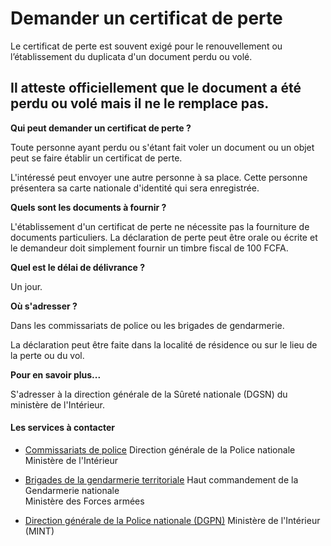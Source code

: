 # Demander un certificat de perte

Le certificat de perte est souvent exigé pour le renouvellement ou l’établissement du duplicata d'un document perdu ou volé.  
  
Il atteste officiellement que le document a été perdu ou volé mais il ne le remplace pas.
---------------------------------------------------------------------------------------------------------------------------------------------------------------------------------------------------------------------------

**Qui peut demander un certificat de perte ?**

Toute personne ayant perdu ou s'étant fait voler un document ou un objet peut se faire établir un certificat de perte.  

L'intéressé peut envoyer une autre personne à sa place. Cette personne présentera sa carte nationale d'identité qui sera enregistrée.  

**Quels sont les documents à fournir ?**

L'établissement d'un certificat de perte ne nécessite pas la fourniture de documents particuliers. La déclaration de perte peut être orale ou écrite et le demandeur doit simplement fournir un timbre fiscal de 100 FCFA.

**Quel est le délai de délivrance ?**

Un jour.  

**Où s'adresser ?**

Dans les commissariats de police ou les brigades de gendarmerie.  

La déclaration peut être faite dans la localité de résidence ou sur le lieu de la perte ou du vol.  

**Pour en savoir plus...**

S'adresser à la direction générale de la Sûreté nationale (DGSN) du ministère de l'Intérieur.

#### Les services à contacter

*   [Commissariats de police](../../../services/commissariats-de-police.md) Direction générale de la Police nationale  
    Ministère de l'Intérieur  
    
*   [Brigades de la gendarmerie territoriale](../../../services/brigades-de-la-gendarmerie-territoriale.md) Haut commandement de la Gendarmerie nationale  
    Ministère des Forces armées  
    
*   [Direction générale de la Police nationale (DGPN)](../../../services/direction-generale-de-la-police-nationale-dgpn.md) Ministère de l'Intérieur (MINT)